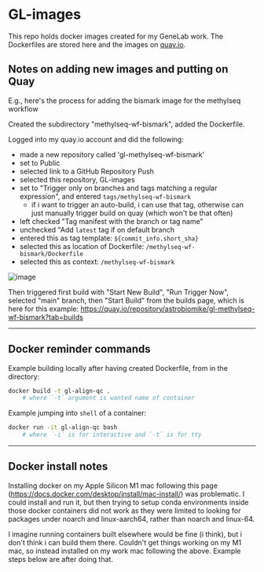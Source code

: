 # GL-images

This repo holds docker images created for my GeneLab work. The Dockerfiles are stored here and the images on [quay.io](https://quay.io/user/astrobiomike/).


## Notes on adding new images and putting on Quay

E.g., here's the process for adding the bismark image for the methylseq workflow

Created the subdirectory "methylseq-wf-bismark", added the Dockerfile.

Logged into my quay.io account and did the following:

- made a new repository called 'gl-methylseq-wf-bismark'
- set to Public
- selected link to a GitHub Repository Push
- selected this repository, GL-images
- set to "Trigger only on branches and tags matching a regular expression", and entered `tags/methylseq-wf-bismark`
    - if i want to trigger an auto-build, i can use that tag, otherwise can just manually trigger build on quay (which won't be that often)
- left checked "Tag manifest with the branch or tag name"
- unchecked "Add `latest` tag if on default branch
- entered this as tag template: `${commit_info.short_sha}`
- selected this as location of Dockerfile: `/methylseq-wf-bismark/Dockerfile`
- selected this as context: `/methylseq-wf-bismark`


![image](https://user-images.githubusercontent.com/13923308/225208945-667ed751-b95a-4245-a36c-d2ce40bbbd9c.png)


Then triggered first build with "Start New Build", "Run Trigger Now", selected "main" branch, then "Start Build" from the builds page, which is here for this example: https://quay.io/repository/astrobiomike/gl-methylseq-wf-bismark?tab=builds


---

## Docker reminder commands
Example building locally after having created Dockerfile, from in the directory:

```bash
docker build -t gl-align-qc .
    # where `-t` argument is wanted name of container
```

Example jumping into `shell` of a container:

```bash
docker run -it gl-align-qc bash
    # where `-i` is for interactive and `-t` is for tty
```

---

## Docker install notes
Installing docker on my Apple Silicon M1 mac following this page (https://docs.docker.com/desktop/install/mac-install/) was problematic. I could install and run it, but then trying to setup conda environments inside those docker containers did not work as they were limited to looking for packages under noarch and linux-aarch64, rather than noarch and linux-64. 

I imagine running containers built elsewhere would be fine (i think), but i don't think i can build them there. Couldn't get things working on my M1 mac, so instead installed on my work mac following the above. Example steps below are after doing that. 
